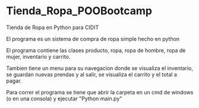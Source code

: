 # Tienda_Ropa_POOBootcamp

Tienda de Ropa en Python para CIDIT

El programa es un sistema de compra de ropa simple hecho en python

El programa contiene las clases producto, ropa, ropa de hombre, ropa de mujer, inventario y carrito.

Tambien tiene un menu para su navegacion donde se visualiza el inventario, se guardan nuevas prendas y al salir, se visualiza el carrito y el total a pagar.

Para correr el programa se tiene que abrir la carpeta en un cmd de windows (o en una consola) y ejecutar "Python main.py"
